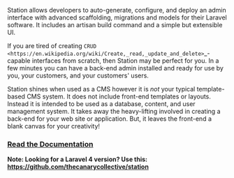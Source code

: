 Station allows developers to auto-generate, configure, and deploy an admin interface with advanced scaffolding, migrations and models for their Laravel software. It includes an artisan build command and a simple but extensible UI.

If you are tired of creating `CRUD <https://en.wikipedia.org/wiki/Create,_read,_update_and_delete>`_-capable interfaces from scratch, then Station may be perfect for you. In a few minutes you can have a back-end admin installed and ready for use by you, your customers, and your customers' users.

Station shines when used as a CMS however it is *not* your typical template-based CMS system. It does not include front-end templates or layouts. Instead it is intended to be used as a database, content, and user management system. It takes away the heavy-lifting involved in creating a back-end for your web site or application. But, it leaves the front-end a blank canvas for your creativity!

### [Read the Documentation](http://station.readthedocs.org)

**Note: Looking for a Laravel 4 version? Use this: https://github.com/thecanarycollective/station**
